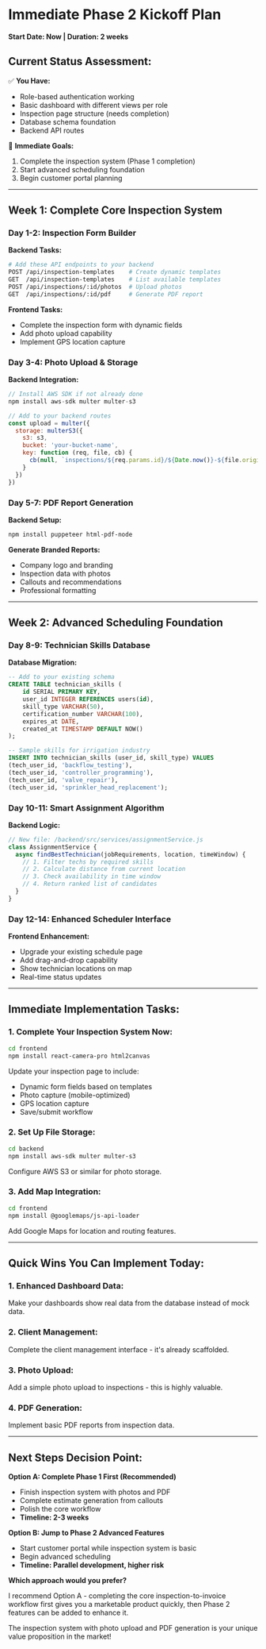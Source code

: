 # Immediate Phase 2 Kickoff Plan
**Start Date: Now | Duration: 2 weeks**

## Current Status Assessment:
✅ **You Have:**
- Role-based authentication working
- Basic dashboard with different views per role
- Inspection page structure (needs completion)
- Database schema foundation
- Backend API routes

🎯 **Immediate Goals:**
1. Complete the inspection system (Phase 1 completion)
2. Start advanced scheduling foundation
3. Begin customer portal planning

---

## Week 1: Complete Core Inspection System

### Day 1-2: Inspection Form Builder
**Backend Tasks:**
```bash
# Add these API endpoints to your backend
POST /api/inspection-templates    # Create dynamic templates
GET  /api/inspection-templates    # List available templates
POST /api/inspections/:id/photos  # Upload photos
GET  /api/inspections/:id/pdf     # Generate PDF report
```

**Frontend Tasks:**
- Complete the inspection form with dynamic fields
- Add photo upload capability
- Implement GPS location capture

### Day 3-4: Photo Upload & Storage
**Backend Integration:**
```javascript
// Install AWS SDK if not already done
npm install aws-sdk multer multer-s3

// Add to your backend routes
const upload = multer({
  storage: multerS3({
    s3: s3,
    bucket: 'your-bucket-name',
    key: function (req, file, cb) {
      cb(null, `inspections/${req.params.id}/${Date.now()}-${file.originalname}`)
    }
  })
})
```

### Day 5-7: PDF Report Generation
**Backend Setup:**
```bash
npm install puppeteer html-pdf-node
```

**Generate Branded Reports:**
- Company logo and branding
- Inspection data with photos
- Callouts and recommendations
- Professional formatting

---

## Week 2: Advanced Scheduling Foundation

### Day 8-9: Technician Skills Database
**Database Migration:**
```sql
-- Add to your existing schema
CREATE TABLE technician_skills (
    id SERIAL PRIMARY KEY,
    user_id INTEGER REFERENCES users(id),
    skill_type VARCHAR(50), 
    certification_number VARCHAR(100),
    expires_at DATE,
    created_at TIMESTAMP DEFAULT NOW()
);

-- Sample skills for irrigation industry
INSERT INTO technician_skills (user_id, skill_type) VALUES 
(tech_user_id, 'backflow_testing'),
(tech_user_id, 'controller_programming'),
(tech_user_id, 'valve_repair'),
(tech_user_id, 'sprinkler_head_replacement');
```

### Day 10-11: Smart Assignment Algorithm
**Backend Logic:**
```javascript
// New file: /backend/src/services/assignmentService.js
class AssignmentService {
  async findBestTechnician(jobRequirements, location, timeWindow) {
    // 1. Filter techs by required skills
    // 2. Calculate distance from current location
    // 3. Check availability in time window
    // 4. Return ranked list of candidates
  }
}
```

### Day 12-14: Enhanced Scheduler Interface
**Frontend Enhancement:**
- Upgrade your existing schedule page
- Add drag-and-drop capability
- Show technician locations on map
- Real-time status updates

---

## Immediate Implementation Tasks:

### 1. Complete Your Inspection System Now:
```bash
cd frontend
npm install react-camera-pro html2canvas
```

Update your inspection page to include:
- Dynamic form fields based on templates
- Photo capture (mobile-optimized)
- GPS location capture
- Save/submit workflow

### 2. Set Up File Storage:
```bash
cd backend
npm install aws-sdk multer multer-s3
```

Configure AWS S3 or similar for photo storage.

### 3. Add Map Integration:
```bash
cd frontend
npm install @googlemaps/js-api-loader
```

Add Google Maps for location and routing features.

---

## Quick Wins You Can Implement Today:

### 1. Enhanced Dashboard Data:
Make your dashboards show real data from the database instead of mock data.

### 2. Client Management:
Complete the client management interface - it's already scaffolded.

### 3. Photo Upload:
Add a simple photo upload to inspections - this is highly valuable.

### 4. PDF Generation:
Implement basic PDF reports from inspection data.

---

## Next Steps Decision Point:

**Option A: Complete Phase 1 First (Recommended)**
- Finish inspection system with photos and PDF
- Complete estimate generation from callouts
- Polish the core workflow
- **Timeline: 2-3 weeks**

**Option B: Jump to Phase 2 Advanced Features**
- Start customer portal while inspection system is basic
- Begin advanced scheduling
- **Timeline: Parallel development, higher risk**

**Which approach would you prefer?** 

I recommend Option A - completing the core inspection-to-invoice workflow first gives you a marketable product quickly, then Phase 2 features can be added to enhance it.

The inspection system with photo upload and PDF generation is your unique value proposition in the market!
